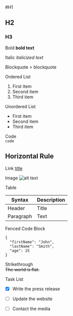 #H1
## H2
### H3

Bold	**bold text**

Italic	*italicized text*

Blockquote	> blockquote

Ordered List	
1. First item
2. Second item
3. Third item

Unordered List
- First item
- Second item
- Third item

Code	
`code`

Horizontal Rule	
---

Link	[title](https://www.example.com)

Image	![alt text](image.jpg)

Table	

| Syntax | Description |
| ----------- | ----------- |
| Header | Title |
| Paragraph | Text |

Fenced Code Block	
```
{
  "firstName": "John",
  "lastName": "Smith",
  "age": 25
}
```

Strikethrough	
~~The world is flat.~~

Task List	
- [x] Write the press release
- [ ] Update the website
- [ ] Contact the media

